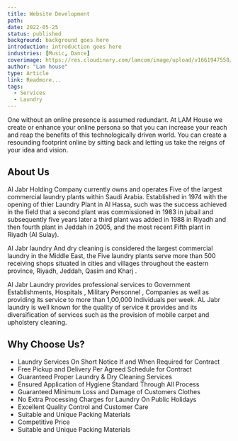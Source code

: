 ```yaml
---
title: Website Development
path:
date: 2022-05-25
status: published
background: background goes here
introduction: introduction goes here
industries: [Music, Dance]
coverimage: https://res.cloudinary.com/lamcom/image/upload/v1661947558/lamhouse/icon/webdevelopment_wsrcml.png
author: "Lam house"
type: Article
link: Readmore...
tags:
  - Services
  - Laundry
---
```


One without an online presence is assumed redundant. At LAM House we create or enhance your online persona so that you can increase your reach and reap the benefits of this technologically driven world. You can create a resounding footprint online by sitting back and letting us take the reigns of your idea and vision.

<!--more-->

## About Us

Al Jabr Holding Company currently owns and operates Five of the largest commercial laundry plants within Saudi Arabia. Established in 1974 with the opening of thier Laundry Plant in Al Hassa, such was the success achieved in the field that a second plant was commissioned in 1983 in jubail and subsequently five years later a third plant was added in 1988 in Riyadh and then fourth plant in Jeddah in 2005, and the most recent Fifth plant in Riyadh (Al Sulay).

Al Jabr laundry And dry cleaning is considered the largest commercial laundry in the Middle East, the Five laundry plants serve more than 500 receiving shops situated in cities and villages throughout the eastern province, Riyadh, Jeddah, Qasim and Kharj .

Al Jabr Laundry provides professional services to Government Establishments, Hospitals , Military Personnel , Companies as well as providing its service to more than 1,00,000 Individuals per week. AL Jabr laundry is well known for the quality of service it provides and its diversification of services such as the provision of mobile carpet and upholstery cleaning.

## Why Choose Us?

- Laundry Services On Short Notice If and When Required for Contract
- Free Pickup and Delivery Per Agreed Schedule for Contract
- Guaranteed Proper Laundry & Dry Cleaning Services
- Ensured Application of Hygiene Standard Through All Process
- Guaranteed Minimum Loss and Damage of Customers Clothes
- No Extra Processing Charges for Laundry On Public Holidays
- Excellent Quality Control and Customer Care
- Suitable and Unique Packing Materials
- Competitive Price
- Suitable and Unique Packing Materials
